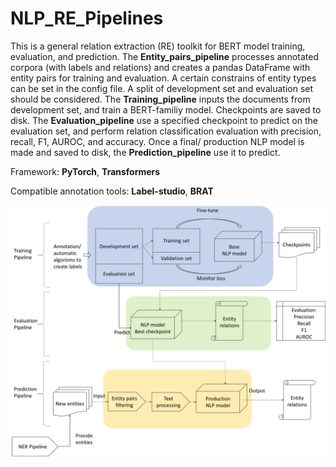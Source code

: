 # NLP_RE_Pipelines
This is a general relation extraction (RE) toolkit for BERT model training, evaluation, and prediction. The **Entity_pairs_pipeline** processes annotated corpora (with labels and relations) and creates a pandas DataFrame with entity pairs for training and evaluation. A certain constrains of entity types can be set in the config file. A split of development set and evaluation set should be considered. The **Training_pipeline** inputs the documents from development set, and train a BERT-familiy model. Checkpoints are saved to disk. The **Evaluation_pipeline** use a specified checkpoint to predict on the evaluation set, and perform relation classification evaluation with precision, recall, F1, AUROC, and accuracy. Once a final/ production NLP model is made and saved to disk, the **Prediction_pipeline** use it to predict.

Framework: **PyTorch**, **Transformers**

Compatible annotation tools: **Label-studio**, **BRAT**

![alt text](https://github.com/daviden1013/NLP_RE_Pipelines/blob/main/Diagrams.png)
